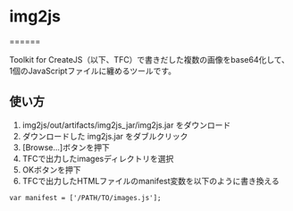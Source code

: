 # img2js
======

Toolkit for CreateJS（以下、TFC）で書きだした複数の画像をbase64化して、1個のJavaScriptファイルに纏めるツールです。

## 使い方
1. img2js/out/artifacts/img2js_jar/img2js.jar をダウンロード
2. ダウンロードした img2js.jar をダブルクリック
3. [Browse...]ボタンを押下
4. TFCで出力したimagesディレクトリを選択
5. OKボタンを押下
6. TFCで出力したHTMLファイルのmanifest変数を以下のように書き換える

```
var manifest = ['/PATH/TO/images.js'];
```
